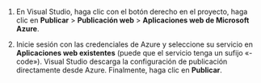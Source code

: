 
1. En Visual Studio, haga clic con el botón derecho en el proyecto, haga clic en **Publicar** > **Publicación web** > **Aplicaciones web de Microsoft Azure**.

2. Inicie sesión con las credenciales de Azure y seleccione su servicio en **Aplicaciones web existentes** (puede que el servicio tenga un sufijo «-code»). Visual Studio descarga la configuración de publicación directamente desde Azure. Finalmente, haga clic en **Publicar**.

<!---HONumber=August15_HO6-->